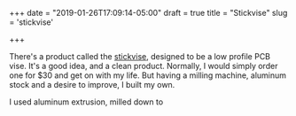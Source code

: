+++
date = "2019-01-26T17:09:14-05:00"
draft = true
title = "Stickvise"
slug = 'stickvise'

+++

There's a product called the [stickvise](http://www.stickvise.com/), designed to be a low profile PCB vise. It's a good idea, and a clean product. Normally, I would simply order one for $30 and get on with my life. But having a milling machine, aluminum stock and a desire to improve, I built my own.

I used aluminum extrusion, milled down to 



